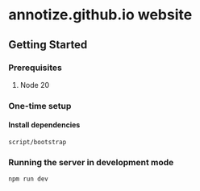# annotize.github.io website

## Getting Started

### Prerequisites

1. Node 20

### One-time setup

#### Install dependencies

    script/bootstrap

### Running the server in development mode

    npm run dev

